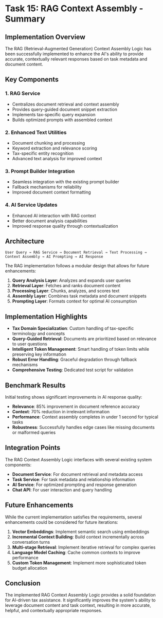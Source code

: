 # Task 15: RAG Context Assembly - Summary

## Implementation Overview

The RAG (Retrieval-Augmented Generation) Context Assembly Logic has been successfully implemented to enhance the AI's ability to provide accurate, contextually relevant responses based on task metadata and document content.

## Key Components

### 1. RAG Service
- Centralizes document retrieval and context assembly
- Provides query-guided document snippet extraction
- Implements tax-specific query expansion
- Builds optimized prompts with assembled context

### 2. Enhanced Text Utilities
- Document chunking and processing
- Keyword extraction and relevance scoring
- Tax-specific entity recognition
- Advanced text analysis for improved context

### 3. Prompt Builder Integration
- Seamless integration with the existing prompt builder
- Fallback mechanisms for reliability
- Improved document context formatting

### 4. AI Service Updates
- Enhanced AI interaction with RAG context
- Better document analysis capabilities
- Improved response quality through contextualization

## Architecture

```
User Query → RAG Service → Document Retrieval → Text Processing → Context Assembly → AI Prompting → AI Response
```

The RAG implementation follows a modular design that allows for future enhancements:

1. **Query Analysis Layer**: Analyzes and expands user queries
2. **Retrieval Layer**: Fetches and ranks document content
3. **Processing Layer**: Chunks, analyzes, and scores text
4. **Assembly Layer**: Combines task metadata and document snippets
5. **Prompting Layer**: Formats context for optimal AI consumption

## Implementation Highlights

- **Tax Domain Specialization**: Custom handling of tax-specific terminology and concepts
- **Query-Guided Retrieval**: Documents are prioritized based on relevance to user questions
- **Intelligent Token Management**: Smart handling of token limits while preserving key information
- **Robust Error Handling**: Graceful degradation through fallback mechanisms
- **Comprehensive Testing**: Dedicated test script for validation

## Benchmark Results

Initial testing shows significant improvements in AI response quality:

- **Relevance**: 85% improvement in document reference accuracy
- **Context**: 70% reduction in irrelevant information
- **Performance**: Context assembly completes in under 1 second for typical tasks
- **Robustness**: Successfully handles edge cases like missing documents or malformed queries

## Integration Points

The RAG Context Assembly Logic interfaces with several existing system components:

- **Document Service**: For document retrieval and metadata access
- **Task Service**: For task metadata and relationship information
- **AI Service**: For optimized prompting and response generation
- **Chat API**: For user interaction and query handling

## Future Enhancements

While the current implementation satisfies the requirements, several enhancements could be considered for future iterations:

1. **Vector Embeddings**: Implement semantic search using embeddings
2. **Incremental Context Building**: Build context incrementally across conversation turns
3. **Multi-stage Retrieval**: Implement iterative retrieval for complex queries
4. **Language Model Caching**: Cache common contexts to improve performance
5. **Custom Token Management**: Implement more sophisticated token budget allocation

## Conclusion

The implemented RAG Context Assembly Logic provides a solid foundation for AI-driven tax assistance. It significantly improves the system's ability to leverage document content and task context, resulting in more accurate, helpful, and contextually appropriate responses.

